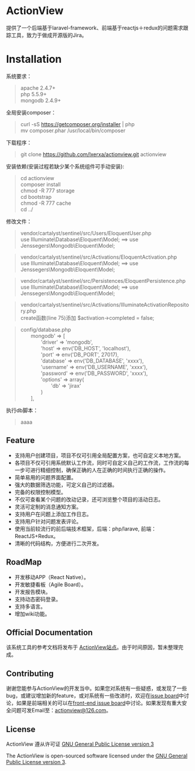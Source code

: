 # ActionView

提供了一个后端基于laravel-framework、前端基于reactjs＋redux的问题需求跟踪工具，致力于做成开源版的Jira。

# Installation

系统要求：
> apache 2.4.7+  
> php 5.5.9+  
> mongodb 2.4.9+  

全局安装composer：   
> curl -sS https://getcomposer.org/installer | php  
> mv composer.phar /usr/local/bin/composer

下载程序：
> git clone https://github.com/lxerxa/actionview.git actionview

安装依赖(安装过程若缺少某个系统组件可手动安装):
> cd actionview   
> composer install    
> chmod -R 777 storage    
> cd bootstrap   
> chmod -R 777 cache  
> cd ../  

修改文件：  
> vendor/cartalyst/sentinel/src/Users/EloquentUser.php  
> use Illuminate\Database\Eloquent\Model; ==> use Jenssegers\Mongodb\Eloquent\Model;  

> vendor/cartalyst/sentinel/src/Activations/EloquentActivation.php   
> use Illuminate\Database\Eloquent\Model; ==> use Jenssegers\Mongodb\Eloquent\Model; 

> vendor/cartalyst/sentinel/src/Persistences/EloquentPersistence.php  
> use Illuminate\Database\Eloquent\Model; ==> use Jenssegers\Mongodb\Eloquent\Model;  

> vendor/cartalyst/sentinel/src/Activations/IlluminateActivationRepository.php  
> create函数(line 75)添加 $activation->completed = false;  

> config/database.php  
&#160; &#160; &#160; &#160;mongodb' => [  
&#160; &#160; &#160; &#160;&#160; &#160; &#160; &#160;'driver'   => 'mongodb',  
&#160; &#160; &#160; &#160;&#160; &#160; &#160; &#160;'host'     => env('DB_HOST', 'localhost'),  
&#160; &#160; &#160; &#160;&#160; &#160; &#160; &#160;'port'     => env('DB_PORT', 27017),  
&#160; &#160; &#160; &#160;&#160; &#160; &#160; &#160;'database' => env('DB_DATABASE', 'xxxx'),  
&#160; &#160; &#160; &#160;&#160; &#160; &#160; &#160;'username' => env('DB_USERNAME', 'xxxx'),  
&#160; &#160; &#160; &#160;&#160; &#160; &#160; &#160;'password' => env('DB_PASSWORD', 'xxxx'),  
&#160; &#160; &#160; &#160;&#160; &#160; &#160; &#160;'options' => array(  
&#160; &#160; &#160; &#160;&#160; &#160; &#160; &#160;&#160; &#160; &#160; &#160;'db' => 'jirax'   
&#160; &#160; &#160; &#160;&#160; &#160; &#160; &#160;)  
&#160; &#160; &#160; &#160;],  

执行db脚本：  
> aaaa  

## Feature

* 支持用户创建项目，项目不仅可引用全局配置方案，也可自定义本地方案。
* 各项目不仅可引用系统默认工作流，同时可自定义自己的工作流，工作流的每一步可进行精细控制，确保正确的人在正确的时间执行正确的操作。
* 简单易用的问题界面配置。
* 强大的数据筛选功能，可定义自己的过滤器。
* 完备的权限控制模型。
* 不仅可查看某个问题的改动记录，还可浏览整个项目的活动日志。  
* 灵活可定制的消息通知方案。
* 支持用户在问题上添加工作日志。
* 支持用户针对问题发表评论。
* 使用当前较流行的前后端技术框架，后端：php/larave, 前端：ReactJS+Redux。
* 清晰的代码结构，方便进行二次开发。

## RoadMap

* 开发移动APP（React Native）。
* 开发敏捷看板（Agile Board）。
* 开发报告模块。
* 支持动态密码登录。
* 支持多语言。
* 增加wiki功能。


## Official Documentation

该系统工具的参考文档将发布于 [ActionView站点](http://actionview.cn/docs)。由于时间原因，暂未整理完成。

## Contributing

谢谢您能参与ActionView的开发当中。如果您对系统有一些疑惑，或发现了一些bug，或建议增加新的feature，或对系统有一些改进时，欢迎在[issue board](https://github.com/lxerxa/actionview/issues)中讨论，如果是前端相关的可以在[front-end issue board](https://github.com/lxerxa/actionview/issues)中讨论。如果发现有重大安全问题可发Email至：actionview@126.com。

## License

ActionView 遵从许可证 [GNU General Public License version 3](http://www.gnu.org/licenses/gpl-3.0.html)

The ActionView is open-sourced software licensed under the [GNU General Public License version 3](http://www.gnu.org/licenses/gpl-3.0.html).
